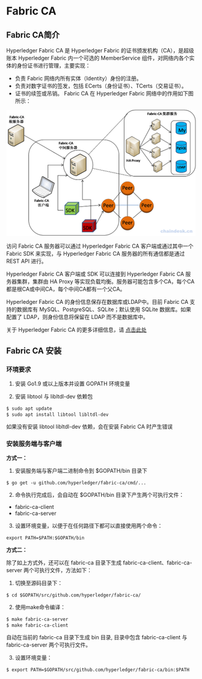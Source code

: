# Fabric CA
## Fabric CA简介
Hyperledger Fabric CA 是 Hyperledger Fabric 的证书颁发机构（CA），是超级账本 Hyperledger Fabric 内一个可选的 MemberService 组件，对网络内各个实体的身份证书进行管理，主要实现：

- 负责 Fabric 网络内所有实体（Identity）身份的注册。
- 负责对数字证书的签发，包括 ECerts（身份证书）、TCerts（交易证书）。
- 证书的续签或吊销。
Fabric CA 在 Hyperledger Fabric 网络中的作用如下图所示：

![](./imgs/CA.png)

访问 Fabric CA 服务器可以通过 Hyperledger Fabric CA 客户端或通过其中一个 Fabric SDK 来实现，与 Hyperledger Fabric CA 服务器的所有通信都是通过 REST API 进行。

Hyperledger Fabric CA 客户端或 SDK 可以连接到 Hyperledger Fabric CA 服务器集群，集群由 HA Proxy 等实现负载均衡。服务器可能包含多个CA，每个CA都是根CA或中间CA，每个中间CA都有一个父CA。

Hyperledger Fabric CA 的身份信息保存在数据库或LDAP中。目前 Fabric CA 支持的数据库有 MySQL、PostgreSQL、SQLite；默认使用 SQLite 数据库。如果配置了 LDAP，则身份信息将保留在 LDAP 而不是数据库中。

关于 Hyperledger Fabric CA 的更多详细信息，请 [点击此处](https://hyperledger-fabric-ca.readthedocs.io/en/latest/)

## Fabric CA 安装
### 环境要求
1. 安装 Go1.9 或以上版本并设置 GOPATH 环境变量

2. 安装 libtool 与 libltdl-dev 依赖包
```
$ sudo apt update
$ sudo apt install libtool libltdl-dev
```
如果没有安装 libtool libltdl-dev 依赖，会在安装 Fabric CA 时产生错误

### 安装服务端与客户端

**方式一：**

1. 安装服务端与客户端二进制命令到 $GOPATH/bin 目录下
```
$ go get -u github.com/hyperledger/fabric-ca/cmd/...
```
2. 命令执行完成后，会自动在 $GOPATH/bin 目录下产生两个可执行文件：

* fabric-ca-client
* fabric-ca-server
3. 设置环境变量，以便于在任何路径下都可以直接使用两个命令：
```
export PATH=$PATH:$GOPATH/bin
```
**方式二：**

除了如上方式外，还可以在 fabric-ca 目录下生成 fabric-ca-client、fabric-ca-server 两个可执行文件，方法如下：

1. 切换至源码目录下：
```
$ cd $GOPATH/src/github.com/hyperledger/fabric-ca/
```
2. 使用make命令编译：
```
$ make fabric-ca-server
$ make fabric-ca-client
```
自动在当前的 fabric-ca 目录下生成 bin 目录, 目录中包含 fabric-ca-client 与 fabric-ca-server 两个可执行文件。

3. 设置环境变量：
```
$ export PATH=$GOPATH/src/github.com/hyperledger/fabric-ca/bin:$PATH
```